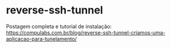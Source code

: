 # reverse-ssh-tunnel
Postagem completa e tutorial de instalação: https://compulabs.com.br/blog/reverse-ssh-tunnel-criamos-uma-aplicacao-para-tunelamento/

